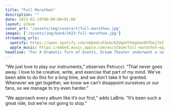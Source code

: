 ```yaml
---
title: "Full Marathon"
description: ""
date: 2023-02-10T00:00:00+01:00
layout: album
cover_art: '/assets/img/coverart/full-marathon.jpg'
images: ['/assets/img/band/2023-full-marathon.jpg']
streaming_urls:
  spotify: https://open.spotify.com/embed/album/62UgeXYVeqVwo8bTGejTe2?utm_source=generator
  apple_music: https://embed.music.apple.com/es/album/full-marathon-ep/1776093988
headline: "For A Dramatic Turn of Events, Dream Theater underwent a self-proclaimed musical change, reevaluating and restructuring themselves. The album has drawn stylistic comparisons to two of the band’s past albums, Images and Words and Metropolis Pt. 2: Scenes from a Memory."
---
```


“We just love to play our instruments,” observes Petrucci. “That never goes away. I love to be creative, write, and exercise that part of my mind. We’ve been able to do this for a long time, and we don’t take it for granted. Whenever we get together, we know we can’t disappoint ourselves or our fans, so we manage to try even harder.”

“We approach every album like it’s our first,” adds LaBrie. “It’s been such a great ride, but we’re not going to stop.”
